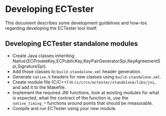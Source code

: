 # Developing ECTester

This document describes some development guidelines and how-tos regarding
developing the ECTester tool itself.

## Developing ECTester standalone modules

 - Create Java classes inheriting Native{ECPrivateKey,ECPublicKey,KeyPairGeneratorSpi,KeyAgreementSpi,SignatureSpi}.
 - Add those classes to `build-standalone.xml` header generation.
 - Generate `native.h` headers for new classes using `build-standalone.xml`.
 - Create module file (C/C++) in `cz/crcs/ectester/standalone/libs/jni`, and add it to the Makefile.
 - Implement the required JNI functions, look at existing modules for what is expected, what the contract
 of the function is, use the `native_timing_*` functions around points that should be measurable.
 - Compile and run ECTester using your new module.